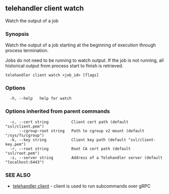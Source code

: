 ## telehandler client watch

Watch the output of a job

### Synopsis

Watch the output of a job starting at the beginning of execution through process termination.
	
Jobs do not need to be running to watch output.
If the job is not running, all historical output from process start to finish is retrieved.

```
telehandler client watch <job_id> [flags]
```

### Options

```
  -h, --help   help for watch
```

### Options inherited from parent commands

```
  -c, --cert string          Client cert path (default "ssl/client.pem")
      --cgroup-root string   Path to cgroup v2 mount (default "/sys/fs/cgroup")
  -k, --key string           Client key path (default "ssl/client-key.pem")
  -r, --root string          Root CA cert path (default "ssl/root.pem")
  -s, --server string        Address of a Telehandler server (default "localhost:6443")
```

### SEE ALSO

* [telehandler client](telehandler_client.md)	 - client is used to run subcommands over gRPC

